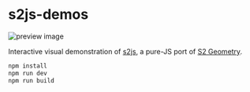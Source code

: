 # s2js-demos

![preview image](https://repository-images.githubusercontent.com/845997327/7e599557-900c-4687-8aaf-bd104040735e)

Interactive visual demonstration of [s2js](https://github.com/missinglink/s2js), a pure-JS port of [S2 Geometry](https://s2geometry.org).

```sh
npm install
npm run dev
npm run build
```
